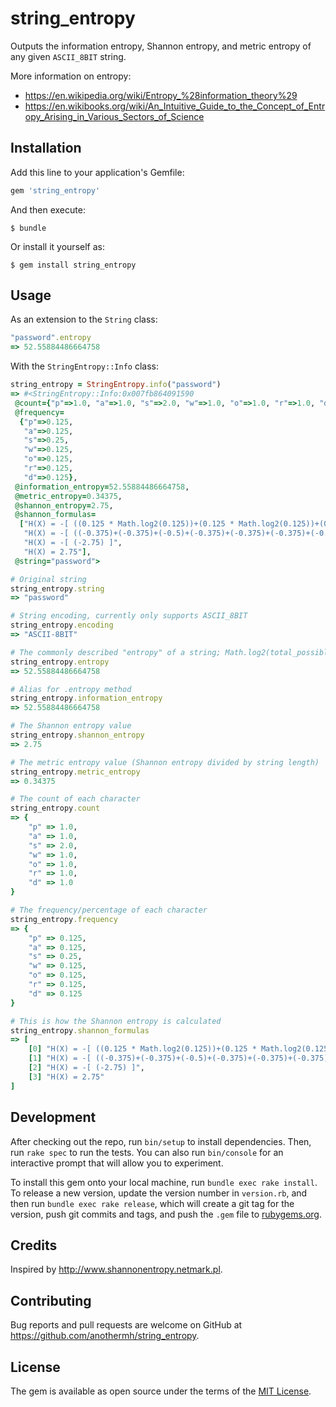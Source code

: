 # string_entropy

Outputs the information entropy, Shannon entropy, and metric entropy of any given `ASCII_8BIT` string.

More information on entropy:

* https://en.wikipedia.org/wiki/Entropy_%28information_theory%29
* https://en.wikibooks.org/wiki/An_Intuitive_Guide_to_the_Concept_of_Entropy_Arising_in_Various_Sectors_of_Science

## Installation

Add this line to your application's Gemfile:

```ruby
gem 'string_entropy'
```

And then execute:

    $ bundle

Or install it yourself as:

    $ gem install string_entropy

## Usage

As an extension to the `String` class:

```ruby
"password".entropy
=> 52.55884486664758
```

With the `StringEntropy::Info` class:

```ruby
string_entropy = StringEntropy.info("password")
=> #<StringEntropy::Info:0x007fb864091590
 @count={"p"=>1.0, "a"=>1.0, "s"=>2.0, "w"=>1.0, "o"=>1.0, "r"=>1.0, "d"=>1.0},
 @frequency=
  {"p"=>0.125,
   "a"=>0.125,
   "s"=>0.25,
   "w"=>0.125,
   "o"=>0.125,
   "r"=>0.125,
   "d"=>0.125},
 @information_entropy=52.55884486664758,
 @metric_entropy=0.34375,
 @shannon_entropy=2.75,
 @shannon_formulas=
  ["H(X) = -[ ((0.125 * Math.log2(0.125))+(0.125 * Math.log2(0.125))+(0.25 * Math.log2(0.25))+(0.125 * Math.log2(0.125))+(0.125 * Math.log2(0.125))+(0.125 * Math.log2(0.125))+(0.125 * Math.log2(0.125))) ]",
   "H(X) = -[ ((-0.375)+(-0.375)+(-0.5)+(-0.375)+(-0.375)+(-0.375)+(-0.375)) ]",
   "H(X) = -[ (-2.75) ]",
   "H(X) = 2.75"],
 @string="password">

# Original string
string_entropy.string
=> "password"

# String encoding, currently only supports ASCII_8BIT
string_entropy.encoding
=> "ASCII-8BIT"

# The commonly described "entropy" of a string; Math.log2(total_possible_chars^string_length)
string_entropy.entropy
=> 52.55884486664758

# Alias for .entropy method
string_entropy.information_entropy
=> 52.55884486664758

# The Shannon entropy value
string_entropy.shannon_entropy
=> 2.75

# The metric entropy value (Shannon entropy divided by string length)
string_entropy.metric_entropy
=> 0.34375

# The count of each character
string_entropy.count
=> {
    "p" => 1.0,
    "a" => 1.0,
    "s" => 2.0,
    "w" => 1.0,
    "o" => 1.0,
    "r" => 1.0,
    "d" => 1.0
}

# The frequency/percentage of each character
string_entropy.frequency
=> {
    "p" => 0.125,
    "a" => 0.125,
    "s" => 0.25,
    "w" => 0.125,
    "o" => 0.125,
    "r" => 0.125,
    "d" => 0.125
}

# This is how the Shannon entropy is calculated
string_entropy.shannon_formulas
=> [
    [0] "H(X) = -[ ((0.125 * Math.log2(0.125))+(0.125 * Math.log2(0.125))+(0.25 * Math.log2(0.25))+(0.125 * Math.log2(0.125))+(0.125 * Math.log2(0.125))+(0.125 * Math.log2(0.125))+(0.125 * Math.log2(0.125))) ]",
    [1] "H(X) = -[ ((-0.375)+(-0.375)+(-0.5)+(-0.375)+(-0.375)+(-0.375)+(-0.375)) ]",
    [2] "H(X) = -[ (-2.75) ]",
    [3] "H(X) = 2.75"
]
```

## Development

After checking out the repo, run `bin/setup` to install dependencies. Then, run `rake spec` to run the tests. You can also run `bin/console` for an interactive prompt that will allow you to experiment.

To install this gem onto your local machine, run `bundle exec rake install`. To release a new version, update the version number in `version.rb`, and then run `bundle exec rake release`, which will create a git tag for the version, push git commits and tags, and push the `.gem` file to [rubygems.org](https://rubygems.org).

## Credits

Inspired by http://www.shannonentropy.netmark.pl.

## Contributing

Bug reports and pull requests are welcome on GitHub at https://github.com/anothermh/string_entropy.

## License

The gem is available as open source under the terms of the [MIT License](http://opensource.org/licenses/MIT).

